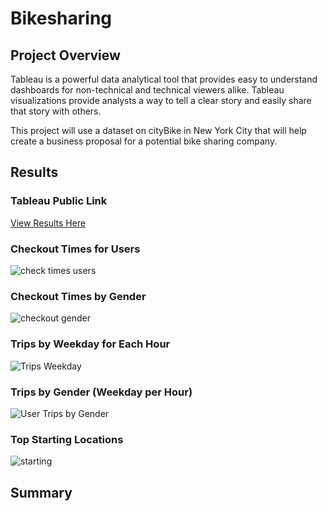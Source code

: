 # Bikesharing
## Project Overview
Tableau is a powerful data analytical tool that provides easy to understand dashboards for non-technical and technical viewers alike. Tableau visualizations provide analysts a way to tell a clear story and easily share that story with others. 

This project will use a dataset on cityBike in New York City that will help create a business proposal for a potential bike sharing company. 
## Results
### Tableau Public Link
[View Results Here](https://public.tableau.com/profile/angela.haverly4899#!/vizhome/NYC_Citibike_Challenge_16152575160430/Story1?publish=yes)
### Checkout Times for Users
![check times users](https://user-images.githubusercontent.com/73972332/110410653-14c95a80-803e-11eb-96c3-557f8197a8c4.png)
### Checkout Times by Gender
![checkout gender](https://user-images.githubusercontent.com/73972332/110410748-3fb3ae80-803e-11eb-8911-1efd83fb6ad4.png)
### Trips by Weekday for Each Hour
![Trips Weekday](https://user-images.githubusercontent.com/73972332/110410886-7689c480-803e-11eb-996c-2376bb1d28ec.png)
### Trips by Gender (Weekday per Hour)
![User Trips by Gender](https://user-images.githubusercontent.com/73972332/110411141-e435f080-803e-11eb-9cb0-741e1ccafefe.png)
### Top Starting Locations
![starting](https://user-images.githubusercontent.com/73972332/110411170-f1eb7600-803e-11eb-8ffd-95a23bcf7b74.png)

## Summary

